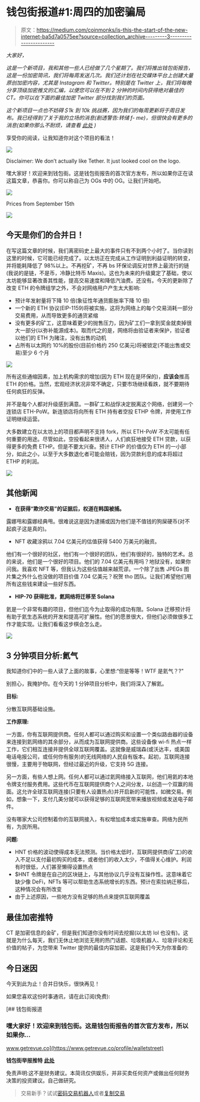 # 钱包街报道#1:周四的加密骗局

> 原文：<https://medium.com/coinmonks/is-this-the-start-of-the-new-internet-ba5d7a0575ee?source=collection_archive---------3----------------------->

*大家好，*

*这是一个新项目，我和其他一些人已经做了几个星期了。我们将推出钱包街报告，这是一份加密简讯，我们将每周发送几次。我们还计划在社交媒体平台上创建大量原创加密内容，尤其是 Instagram 和 Twitter。特别是在 Twitter 上，我们将每晚分享顶级加密推文的汇编，以便您可以在不到 2 分钟的时间内获得绝对最佳的 CT。你可以在下面的最佳加密 Twitter 部分找到我们的页面。*

*这个新项目一点也不妨碍＄1k 到 10k 挑战赛，因为我们的每周更新将于周日发布。我已经得到了关于我的立场的消息(剧透警告:转储 f- me)，但很快会有更多的消息(如果你那么不耐烦，请查看* [*此处*](https://twitter.com/WolfOfWalletSt) *)*

享受你的阅读，让我知道你对这个项目的看法！

![](img/61e4ae62c998fd35483e0f7ddf87f7d6.png)

Disclaimer: We don’t actually like Tether. It just looked cool on the logo.

嘿大家好！欢迎来到钱包街。这是钱包街报告的首次官方发布，所以如果你正在读这篇文章，恭喜你。你可以称自己为 OGs 中的 OG。让我们开始吧。

![](img/b2097ae01c9d902e0649391f5e9cb5ce.png)

Prices from September 15th

![](img/826459176a907ffa859e3352a2d19742.png)

## 今天是你们的合并日！

在写这篇文章的时候，我们离密码史上最大的事件只有不到两个小时了。当你读到这里的时候，它可能已经完成了。以太坊正在完成从工作证明到利益证明的转变，并将能耗降低了 98%以上。不再挖矿，不再 bs 环保论调反对世界上最流行的链(我说的是链，不是币，冷静比特币 Maxis)。这也为未来的升级奠定了基础，使以太坊能够显著改善其性能，提高交易速度和降低汽油费。还没有。今天的更新除了改变 ETH 的令牌组学之外，不会对网络用户产生太大影响:

*   预计年发射量将下降 10 倍(象征性年通货膨胀率下降 10 倍)
*   一个新的 ETH 协议(EIP-1159)将被实施，这将为网络上的每个交易消耗一部分交易费用，从而导致更多的通货紧缩
*   没有更多的矿工，这意味着更少的抛售压力，因为矿工们一拿到奖金就卖掉很大一部分(以弥补能源成本)。取而代之的是，网络将由验证者来保护，验证者以他们的 ETH 为赌注，没有出售的动机
*   占所有以太网约 10%的股份(目前价格约 250 亿美元)将被锁定(不能出售或交易)至少 6 个月

![](img/eee08fb7be10936935c3f80dc92f7d66.png)

所有这些通缩因素，加上机构需求的增加(因为 ETH 现在是环保的)，**应该会**推高 ETH 的价格。当然，宏观经济状况非常不确定，只要市场继续看跌，就不要期待任何疯狂的反弹。

并不是每个人都对升级感到满意。一群矿工和战俘决定脱离这个网络，创建另一个连锁店 ETH-PoW。新连锁店将向所有 ETH 持有者空投 ETHP 令牌，并使用工作证明继续运营。

大多数建立在以太坊上的项目都声明不支持 fork，所以 ETH-PoW 不太可能有任何重要的用途。尽管如此，空投看起来很诱人，人们疯狂地接受 ETH 贷款，以获得更多的免费 ETHP。但是不要太兴奋。预计 ETHP 的价值仅为 ETH 的一小部分，如此之小，以至于大多数退化者可能会赔钱，因为贷款利息的成本将超过 ETHP 的利润。

![](img/d8f8726309c64c637fc9f4aacf15b1a7.png)

## **其他新闻**

*   **在获得“欺诈交易”的证据后，权道在韩国被捕。**

露娜甩和露娜经典甩。很难说这是因为逮捕或因为他们是不值钱的狗屎硬币(对不起疯子这是真的)。

*   NFT 收藏涂鸦以 7.04 亿美元的估值获得 5400 万美元的融资。

他们有一个很好的社区，他们有一个很好的团队，他们有很好的，独特的艺术。总的来说，他们是一个很好的项目。他们的 7.04 亿美元有用吗？地狱没有，如果你问我。我喜欢 NFT 等，但我认为这些估值越来越荒谬。一个除了出售 JPEGs 图片集之外什么也没做的项目价值 7.04 亿美元？祝贺 tho 团队。让我们希望他们用所有这些钱来建设一些好东西。

*   **HIP-70 获得批准，氦网络将迁移至 Solana**

氦是一个非常有趣的项目，但他们迄今为止取得的成功有限。Solana 迁移预计将有助于氦生态系统的开发和提高可扩展性。他们的愿景很大，但他们必须做很多工作才能实现。让我们看看这步棋会怎么走。

![](img/650d75023588ab79e405b1f28b2d75b5.png)

## **3 分钟项目分析:氦气**

我知道你们中的一些人读了上面的故事，心里想:“但是等等！WTF 是氦气？?"

别担心，我掩护你。在今天的 1 分钟项目分析中，我们将深入了解氦。

**目标:**

分散互联网基础设施。

**工作原理:**

一方面，你有互联网提供商。任何人都可以通过购买和设置一个类似路由器的设备来连接到氦网络的其余部分，从而成为互联网提供商。这些设备像 wi-fi 热点一样工作，它们相互连接并提供全球互联网覆盖。这就像是威瑞森(或沃达丰，或美国电话电报公司，或任何你有服务)的无线网络的人民自有版本。起初，互联网连接很慢，主要用于物联网，但经过最近的升级，它支持 5G 连接。

另一方面，有些人想上网。任何人都可以通过氦网络接入互联网，他们用氦的本地令牌支付服务费用。这些代币在互联网提供商个人之间分发，以创造一个双赢的局面。这允许全球互联网连接(只要有人设置热点)并开启新的可能性，如微交易。例如，想象一下，支付几美分就可以获得足够的互联网宽带来播放视频或发送电子邮件。

没有哪家大公司控制着你的互联网接入，有权增加成本或实施审查。网络为民所有，为民所用。

**问题:**

*   HNT 价格的波动使得成本无法预测。当价格太低时，互联网提供商(矿工)的收入不足以支付最初购买的成本，或者他们的收入太少，不值得关心维护。利润有时很低，人们甚至懒得设置热点
*   $HNT 令牌是在自己的区块链上，与其他协议几乎没有互操作性。这意味着它缺少像 DeFi，NFTs 等可以帮助生态系统增长的东西。预计在索拉纳迁移后，这种情况会有所改变
*   由于上述原因，一些地方没有足够的热点来提供互联网覆盖

## **最佳加密推特**

CT 是加密信息的金矿，但是我们知道你没有时间去挖掘(以太坊 lol 也没有)。这就是为什么每天，我们无休止地浏览无用的热门话题、垃圾机器人、垃圾评论和无价值的帖子，为您带来 Twitter 提供的最佳内容加密。这是我们今天为你准备的:

## 今日迷因

今天到此为止！合并日快乐，很快再见！

如果您喜欢这份时事通讯，请在此订阅(免费):

[](https://www.getrevue.co/profile/walletstreet) [## 钱包街报道

### 嘿大家好！欢迎来到钱包街。这是钱包街报告的首次官方发布，所以如果你…

www.getrevue.co](https://www.getrevue.co/profile/walletstreet) 

**钱包街举报推特** [**此处**](https://twitter.com/walletstreetct)

免责声明:这不是财务建议。本简讯仅供娱乐，并非买卖任何资产或做出任何财务决策的投资建议。自己做研究。

> 交易新手？试试[密码交易机器人](/coinmonks/crypto-trading-bot-c2ffce8acb2a)或者[复制交易](/coinmonks/top-10-crypto-copy-trading-platforms-for-beginners-d0c37c7d698c)